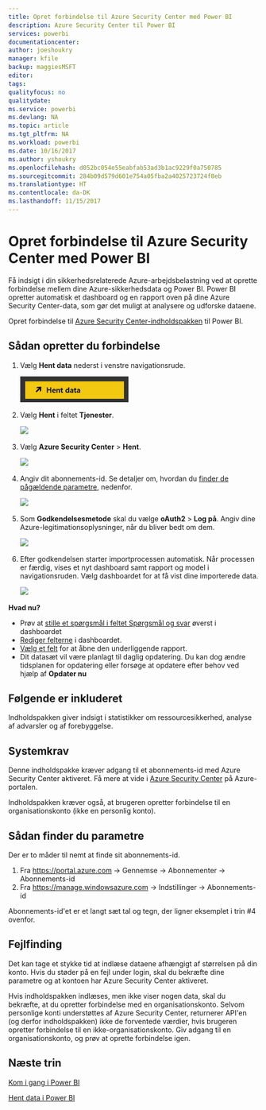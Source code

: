 ```yaml
---
title: Opret forbindelse til Azure Security Center med Power BI
description: Azure Security Center til Power BI
services: powerbi
documentationcenter: 
author: joeshoukry
manager: kfile
backup: maggiesMSFT
editor: 
tags: 
qualityfocus: no
qualitydate: 
ms.service: powerbi
ms.devlang: NA
ms.topic: article
ms.tgt_pltfrm: NA
ms.workload: powerbi
ms.date: 10/16/2017
ms.author: yshoukry
ms.openlocfilehash: d052bc054e55eabfab53ad3b1ac9229f0a750785
ms.sourcegitcommit: 284b09d579d601e754a05fba2a4025723724f8eb
ms.translationtype: HT
ms.contentlocale: da-DK
ms.lasthandoff: 11/15/2017
---
```

# <a name="connect-to-azure-security-center-with-power-bi"></a>Opret forbindelse til Azure Security Center med Power BI
Få indsigt i din sikkerhedsrelaterede Azure-arbejdsbelastning ved at oprette forbindelse mellem dine Azure-sikkerhedsdata og Power BI. Power BI opretter automatisk et dashboard og en rapport oven på dine Azure Security Center-data, som gør det muligt at analysere og udforske dataene.

Opret forbindelse til [Azure Security Center-indholdspakken](https://app.powerbi.com/getdata/services/azure-security-center) til Power BI.

## <a name="how-to-connect"></a>Sådan opretter du forbindelse
1. Vælg **Hent data** nederst i venstre navigationsrude.
   
   ![](media/service-connect-to-azure-security-center/getdata.png)
2. Vælg **Hent** i feltet **Tjenester**.
   
   ![](media/service-connect-to-azure-security-center/services.png)
3. Vælg **Azure Security Center** \>  **Hent**.
   
   ![](media/service-connect-to-azure-security-center/asc.png)
4. Angiv dit abonnements-id. Se detaljer om, hvordan du [finder de pågældende parametre](#FindingParams), nedenfor.
   
   ![](media/service-connect-to-azure-security-center/params.png)
5. Som **Godkendelsesmetode** skal du vælge **oAuth2** \> **Log på**. Angiv dine Azure-legitimationsoplysninger, når du bliver bedt om dem.
   
    ![](media/service-connect-to-azure-security-center/creds.png)
6. Efter godkendelsen starter importprocessen automatisk. Når processen er færdig, vises et nyt dashboard samt rapport og model i navigationsruden. Vælg dashboardet for at få vist dine importerede data.
   
     ![](media/service-connect-to-azure-security-center/dashboard.png)

**Hvad nu?**

* Prøv at [stille et spørgsmål i feltet Spørgsmål og svar](service-q-and-a.md) øverst i dashboardet
* [Rediger felterne](service-dashboard-edit-tile.md) i dashboardet.
* [Vælg et felt](service-dashboard-tiles.md) for at åbne den underliggende rapport.
* Dit datasæt vil være planlagt til daglig opdatering. Du kan dog ændre tidsplanen for opdatering eller forsøge at opdatere efter behov ved hjælp af **Opdater nu**

## <a name="whats-included"></a>Følgende er inkluderet
Indholdspakken giver indsigt i statistikker om ressourcesikkerhed, analyse af advarsler og af forebyggelse.

## <a name="system-requirements"></a>Systemkrav
Denne indholdspakke kræver adgang til et abonnements-id med Azure Security Center aktiveret. Få mere at vide i [Azure Security Center](https://portal.azure.com/#blade/Microsoft_Azure_Security/SecurityDashboardStartBladeV2) på Azure-portalen.

Indholdspakken kræver også, at brugeren opretter forbindelse til en organisationskonto (ikke en personlig konto).

<a name="FindingParams"></a>

## <a name="finding-parameters"></a>Sådan finder du parametre
Der er to måder til nemt at finde sit abonnements-id.

1. Fra https://portal.azure.com -&gt; Gennemse -&gt; Abonnementer -&gt; Abonnements-id
2. Fra https://manage.windowsazure.com -&gt; Indstillinger -&gt; Abonnements-id

Abonnements-id'et er et langt sæt tal og tegn, der ligner eksemplet i trin \#4 ovenfor. 

## <a name="troubleshooting"></a>Fejlfinding
Det kan tage et stykke tid at indlæse dataene afhængigt af størrelsen på din konto. Hvis du støder på en fejl under login, skal du bekræfte dine parametre og at kontoen har Azure Security Center aktiveret.

Hvis indholdspakken indlæses, men ikke viser nogen data, skal du bekræfte, at du opretter forbindelse med en organisationskonto. Selvom personlige konti understøttes af Azure Security Center, returnerer API'en (og derfor indholdspakken) ikke de forventede værdier, hvis brugeren opretter forbindelse til en ikke-organisationskonto. Giv adgang til en organisationskonto, og prøv at oprette forbindelse igen.

## <a name="next-steps"></a>Næste trin
[Kom i gang i Power BI](service-get-started.md)

[Hent data i Power BI](service-get-data.md)


